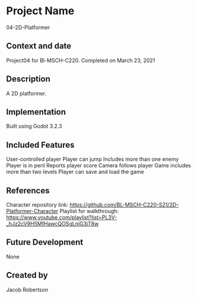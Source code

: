 # Project Name 
04-2D-Platformer

## Context and date 
Project04 for Bl-MSCH-C220. Completed on March 23, 2021

## Description 
A 2D platformer.

## Implementation
Built using Godot 3.2.3

## Included Features
User-controlled player
Player can jump
Includes more than one enemy
Player is in peril
Reports player score
Camera follows player
Game includes more than two levels
Player can save and load the game

## References 
Character repository link: https://github.com/BL-MSCH-C220-S21/2D-Platformer-Character
Playlist for walkthrough: https://www.youtube.com/playlist?list=PL3V-_hJz2cV9H5MfHawcQOSgLniG3iT8w

## Future Development 
None

## Created by
Jacob Robertson
